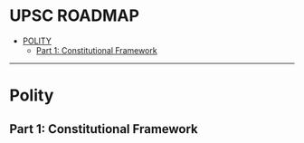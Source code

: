 # UPSC ROADMAP

* [POLITY](#polity)
  * [Part 1: Constitutional Framework](#constitutional-framework)

---
# Polity

## Part 1: Constitutional Framework
